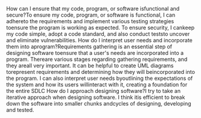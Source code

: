 How can I ensure that my code, program, or software isfunctional and secure?To ensure my code, program, or software is functional, I can adhereto the requirements and implement various testing strategies toensure the program is working as expected. To ensure security, I cankeep my code simple, adopt a code standard, and also conduct teststo uncover and eliminate vulnerabilities.
How do I interpret user needs and incorporate them into aprogram?Requirements gathering is an essential step of designing software toensure that a user's needs are incorporated into a program. Thereare various stages regarding gathering requirements, and they areall very important. It can be helpful to create UML diagrams torepresent requirements and determining how they will beincorporated into the program. I can also interpret user needs byoutlining the expectations of the system and how its users willinteract with it, creating a foundation for the entire SDLC
How do I approach designing software?I try to take an iterative approach when designing software. I think itis efficient to break down the software into smaller chunks andcycles of designing, developing and tested.
